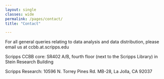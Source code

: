 ```yaml
--- 
layout: single
classes: wide
permalink: /pages/contact/
title: "Contact"

---
```


For all general queries relating to data analysis and data distribution,
please email us at ccbb.at.scripps.edu

Scripps CCBB core: SR402 A/B, fourth floor (next to the Scripps Library)
in Stein Research Building

Scripps Research: 10596 N. Torrey Pines Rd. MB-28, La Jolla, CA 92037
